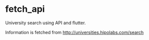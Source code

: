 # fetch_api

University search using API and flutter.

Information is fetched from http://universities.hipolabs.com/search
